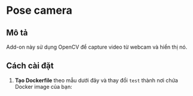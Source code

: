 # Pose camera

## Mô tả
Add-on này sử dụng OpenCV để capture video từ webcam và hiển thị nó.

## Cách cài đặt
1. **Tạo Dockerfile** theo mẫu dưới đây và thay đổi `test` thành nơi chứa Docker image của bạn:

